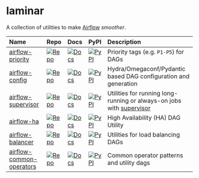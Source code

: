# laminar

A collection of utilities to make [Airflow](https://airflow.apache.org) *smoother*.

| Name                                                                                    | Repo                                                                                                                                           | Docs                                                                                                                                               | PyPI                                                                                                                         | Description                                                                                    |
| :-------------------------------------------------------------------------------------- | :--------------------------------------------------------------------------------------------------------------------------------------------- | :------------------------------------------------------------------------------------------------------------------------------------------------- | :--------------------------------------------------------------------------------------------------------------------------- | :--------------------------------------------------------------------------------------------- |
| [airflow-priority](https://github.com/airflow-laminar/airflow-priority)                 | [![Repo](https://img.shields.io/badge/repo-%20-blue?logo=github&logoColor=white)](https://github.com/airflow-laminar/airflow-priority)         | [![Docs](https://img.shields.io/badge/docs-%20-green?logo=bookstack&logoColor=white)](https://airflow-laminar.github.io/airflow-priority/)         | [![PyPI](https://img.shields.io/pypi/v/airflow-priority.svg)](https://pypi.python.org/pypi/airflow-priority)                 | Priority tags (e.g. `P1-P5`) for DAGs                                                          |
| [airflow-config](https://github.com/airflow-laminar/airflow-config)                     | [![Repo](https://img.shields.io/badge/repo-%20-blue?logo=github&logoColor=white)](https://github.com/airflow-laminar/airflow-config)           | [![Docs](https://img.shields.io/badge/docs-%20-green?logo=bookstack&logoColor=white)](https://airflow-laminar.github.io/airflow-config/)           | [![PyPI](https://img.shields.io/pypi/v/airflow-config.svg)](https://pypi.python.org/pypi/airflow-config)                     | Hydra/Omegaconf/Pydantic based DAG configuration and generation                                |
| [airflow-supervisor](https://github.com/airflow-laminar/airflow-supervisor)             | [![Repo](https://img.shields.io/badge/repo-%20-blue?logo=github&logoColor=white)](https://github.com/airflow-laminar/airflow-supervisor)       | [![Docs](https://img.shields.io/badge/docs-%20-green?logo=bookstack&logoColor=white)](https://airflow-laminar.github.io/airflow-supervisor/)       | [![PyPI](https://img.shields.io/pypi/v/airflow-supervisor.svg)](https://pypi.python.org/pypi/airflow-supervisor)             | Utilities for running long-running or always-on jobs with [supervisor](http://supervisord.org) |
| [airflow-ha](https://github.com/airflow-laminar/airflow-ha)                             | [![Repo](https://img.shields.io/badge/repo-%20-blue?logo=github&logoColor=white)](https://github.com/airflow-laminar/airflow-ha)               | [![Docs](https://img.shields.io/badge/docs-%20-green?logo=bookstack&logoColor=white)](https://airflow-laminar.github.io/airflow-ha/)               | [![PyPI](https://img.shields.io/pypi/v/airflow-ha.svg)](https://pypi.python.org/pypi/airflow-ha)                             | High Availability (HA) DAG Utility                                                             |
| [airflow-balancer](https://github.com/airflow-laminar/airflow-balancer)                 | [![Repo](https://img.shields.io/badge/repo-%20-blue?logo=github&logoColor=white)](https://github.com/airflow-laminar/airflow-balancer)         | [![Docs](https://img.shields.io/badge/docs-%20-green?logo=bookstack&logoColor=white)](https://airflow-laminar.github.io/airflow-balancer/)         | [![PyPI](https://img.shields.io/pypi/v/airflow-balancer.svg)](https://pypi.python.org/pypi/airflow-balancer)                 | Utilities for load balancing DAGs                                                              |
| [airflow-common-operators](https://github.com/airflow-laminar/airflow-common-operators) | [![Repo](https://img.shields.io/badge/repo-%20-blue?logo=github&logoColor=white)](https://github.com/airflow-laminar/airflow-common-operators) | [![Docs](https://img.shields.io/badge/docs-%20-green?logo=bookstack&logoColor=white)](https://airflow-laminar.github.io/airflow-common-operators/) | [![PyPI](https://img.shields.io/pypi/v/airflow-common-operators.svg)](https://pypi.python.org/pypi/airflow-common-operators) | Common operator patterns and utility dags                                                      |
